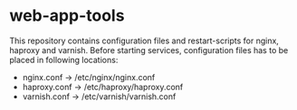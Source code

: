 web-app-tools
=============
This repository contains configuration files and restart-scripts for nginx, haproxy and varnish.
Before starting services, configuration files has to be placed in following locations:
- nginx.conf -> /etc/nginx/nginx.conf
- haproxy.conf -> /etc/haproxy/haproxy.conf
- varnish.conf -> /etc/varnish/varnish.conf
